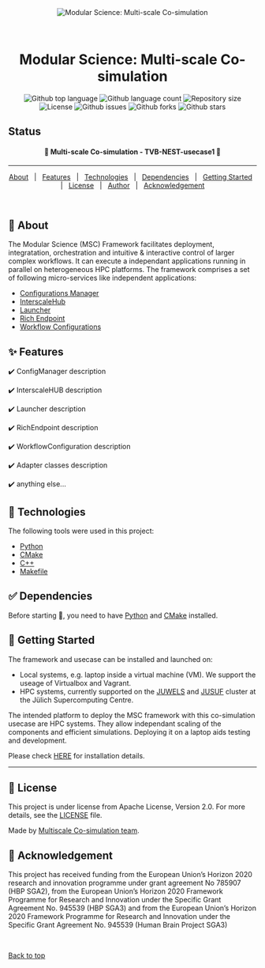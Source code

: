 <div align="center" id="top"> 
  <img src="../../../misc/logo.jpg" alt="Modular Science: Multi-scale Co-simulation" />

  &#xa0;

  <!-- <a href="git@github.com:multiscale-cosim/TVB-NEST-usecase1.git">Demo</a> -->
</div>

<h1 align="center">Modular Science: Multi-scale Co-simulation</h1>

<p align="center">
  <img alt="Github top language" src="https://img.shields.io/github/languages/top/multiscale-cosim/TVB-NEST-usecase1?color=56BEB8" />

  <img alt="Github language count" src="https://img.shields.io/github/languages/count/multiscale-cosim/TVB-NEST-usecase1?color=56BEB8" />

  <img alt="Repository size" src="https://img.shields.io/github/repo-size/multiscale-cosim/TVB-NEST-usecase1?color=56BEB8" />

  <img alt="License" src="https://img.shields.io/github/license/multiscale-cosim/TVB-NEST-usecase1?color=56BEB8" />

  <img alt="Github issues" src="https://img.shields.io/github/issues/multiscale-cosim/TVB-NEST-usecase1?color=56BEB8" />

  <img alt="Github forks" src="https://img.shields.io/github/forks/multiscale-cosim/TVB-NEST-usecase1?color=56BEB8" />

  <img alt="Github stars" src="https://img.shields.io/github/stars/multiscale-cosim/TVB-NEST-usecase1?color=56BEB8" />
</p>

## Status

<h4 align="center"> 
	🚧  Multi-scale Co-simulation - TVB-NEST-usecase1 🚧
</h4> 

<hr>

<p align="center">
  <a href="#dart-about">About</a> &#xa0; | &#xa0; 
  <a href="#sparkles-features">Features</a> &#xa0; | &#xa0;
  <a href="#rocket-technologies">Technologies</a> &#xa0; | &#xa0;
  <a href="#white_check_mark-Dependencies">Dependencies</a> &#xa0; | &#xa0;
  <a href="#checkered_flag-starting">Getting Started</a> &#xa0; | &#xa0;
  <a href="#memo-license">License</a> &#xa0; | &#xa0;
  <a href="https://github.com/multiscale-cosim" target="_blank">Author</a> &#xa0; | &#xa0;
  <a href="https://github.com/multiscale-cosim" target="_blank">Acknowledgement</a>
</p>

<br>

## :dart: About ##

The Modular Science (MSC) Framework facilitates deployment, integratation, orchestration and intuitive & interactive control of larger complex workflows.
It can execute a independant applications running in parallel on heterogeneous HPC platforms. The framework comprises a set of following micro-services like independent applications:

* <a href="https://github.com/multiscale-cosim/EBRAINS_ConfigManager/tree/hpc"> Configurations Manager </a>
* <a href="https://github.com/multiscale-cosim/EBRAINS_InterscaleHUB/tree/hpc"> InterscaleHub </a>
* <a href="https://github.com/multiscale-cosim/EBRAINS_Launcher/tree/hpc"> Launcher </a>
* <a href="https://github.com/multiscale-cosim/EBRAINS_RichEndpoint/tree/hpc"> Rich Endpoint </a>
* <a href="https://github.com/multiscale-cosim/EBRAINS_WorkflowConfigurations/tree/hpc"> Workflow Configurations </a>

## :sparkles: Features ##

:heavy_check_mark: ConfigManager description

:heavy_check_mark: InterscaleHUB description

:heavy_check_mark: Launcher description

:heavy_check_mark: RichEndpoint description

:heavy_check_mark: WorkflowConfiguration description

:heavy_check_mark: Adapter classes description

:heavy_check_mark: anything else...


## :rocket: Technologies ##

The following tools were used in this project:

- [Python](https://www.python.org/)
- [CMake](https://cmake.org/)
- [C++](https://isocpp.org/)
- [Makefile](https://www.gnu.org/software/make/manual/make.html)

## :white_check_mark: Dependencies ##

Before starting :checkered_flag:, you need to have [Python](https://www.python.org/) and [CMake](https://cmake.org/) installed.

## :checkered_flag: Getting Started ##

The framework and usecase can be installed and launched on:
- Local systems, e.g. laptop inside a virtual machine (VM). We support the useage of Virtualbox and Vagrant.
- HPC systems, currently supported on the [JUWELS](https://apps.fz-juelich.de/jsc/hps/juwels/index.html) and [JUSUF](https://apps.fz-juelich.de/jsc/hps/jusuf/index.html) cluster at the Jülich Supercomputing Centre.

The intended platform to deploy the MSC framework with this co-simulation usecase are HPC systems.
They allow independant scaling of the components and efficient simulations. Deploying it on a laptop aids testing and development.

Please check [HERE](https://github.com/multiscale-cosim/TVB-NEST-usecase1/blob/hpc/INSTALL.md) for installation details. 
-- --

## :memo: License ##

This project is under license from Apache License, Version 2.0. For more details, see the [LICENSE](LICENSE) file.


Made by <a href="https://github.com/multiscale-cosim" target="_blank">Multiscale Co-simulation team</a>.

## :memo: Acknowledgement ##

This project has received funding from the European Union’s Horizon 2020 research and innovation
programme under grant agreement No 785907 (HBP SGA2), from the European Union’s Horizon
2020 Framework Programme for Research and Innovation under the Specific Grant Agreement No.
945539 (HBP SGA3) and from the European Union’s Horizon 2020 Framework Programme for
Research and Innovation under the Specific Grant Agreement No. 945539 (Human Brain Project
SGA3)


&#xa0;

<a href="#top">Back to top</a>
